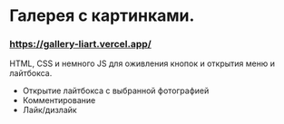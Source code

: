 # Галерея с картинками.

### https://gallery-liart.vercel.app/

HTML, CSS и немного JS для оживления кнопок и открытия меню и лайтбокса.

- Открытие лайтбокса с выбранной фотографией
- Комментирование
- Лайк/дизлайк
